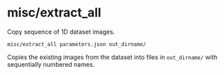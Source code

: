 # misc/extract\_all

Copy sequence of 1D dataset images.

    misc/extract_all parameters.json out_dirname/

Copies the existing images from the dataset into files in `out_dirname/` with sequentially numbered names.